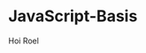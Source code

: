 # JavaScript-Basis
<!DOCTYPE html>
<html lang="en">
<head>
    <meta charset="UTF-8">
    <title>Title</title>
</head>
<body>
    Hoi Roel
<script>console.log("Hello World!")</script>
</body>
</html>
